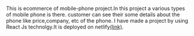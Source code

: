 This is ecommerce of mobile-phone project.In this project a various types of mobile phone is there. customer can see their some details about the phone like price,company, etc of the phone. I have made a project by using React Js technolgy.It is deployed on netlify[(link)](https://react-ecommerce-phone-project.netlify.com/]]https://react-ecommerce-phone-project.netlify.com/).
